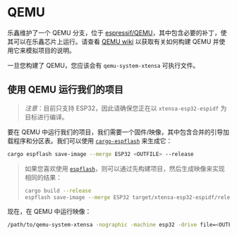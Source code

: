 # QEMU

乐鑫维护了一个 QEMU 分支，位于 [espressif/QEMU]，其中包含必要的补丁，使其可以在乐鑫芯片上运行。请查看 [QEMU wiki] 以获取有关如何构建 QEMU 并使用它来模拟项目的说明。

一旦您构建了 QEMU，您应该会有 `qemu-system-xtensa` 可执行文件。

[espressif/QEMU]: https://github.com/espressif/qemu
[QEMU wiki]: https://github.com/espressif/qemu/wiki

## 使用 QEMU 运行我们的项目

> *注意*：目前只支持 ESP32，因此请确保您正在以 `xtensa-esp32-espidf` 为目标进行编译。

要在 QEMU 中运行我们的项目，我们需要一个固件/映像，其中包含合并的引导加载程序和分区表。我们可以使用 [`cargo-espflash`] 来生成它：

[`cargo-espflash`]: https://github.com/esp-rs/espflash/tree/main/cargo-espflash

```bash
cargo espflash save-image --merge ESP32 <OUTFILE> --release
```

> 如果您喜欢使用 [`espflash`]，则可以通过先构建项目，然后生成映像来实现相同的结果：
>```bash
> cargo build --release
> espflash save-image --merge ESP32 target/xtensa-esp32-espidf/release/<NAME> <OUTFILE>
>```

[`espflash`]: https://github.com/esp-rs/espflash/tree/main/espflash

现在，在 QEMU 中运行映像：
```sh
/path/to/qemu-system-xtensa -nographic -machine esp32 -drive file=<OUTFILE>,if=mtd,format=raw
```

